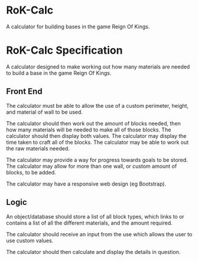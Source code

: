 # RoK-Calc
A calculator for building bases in the game Reign Of Kings.

# RoK-Calc Specification

A calculator designed to make working out how many materials are needed to build a base in the game Reign Of Kings.

## Front End

The calculator must be able to allow the use of a custom perimeter, height, and material of wall to be used.

The calculator should then work out the amount of blocks needed, then how many materials will be needed to make all of those blocks. The calculator should then display both values. The calculator may display the time taken to craft all of the blocks. The calculator may be able to work out the raw materials needed.

The calculator may provide a way for progress towards goals to be stored. The calculator may allow for more than one wall, or custom amount of blocks, to be added.

The calculator may have a responsive web design (eg Bootstrap).

## Logic

An object/database should store a list of all block types, which links to or contains a list of all the different materials, and the amount required.

The calculator should receive an input from the use which allows the user to use custom values.

The calculator should then calculate and display the details in question.


